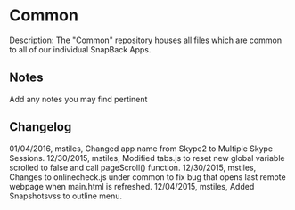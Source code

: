 Common
===========
Description: The "Common" repository houses all files which are common to all of our individual SnapBack Apps.

Notes
----
Add any notes you may find pertinent 

Changelog
----
01/04/2016, mstiles, Changed app name from Skype2 to Multiple Skype Sessions.
12/30/2015, mstiles, Modified tabs.js to reset new global variable scrolled to false and call pageScroll() function.
12/30/2015, mstiles, Changes to onlinecheck.js under common to fix bug that opens last remote webpage when main.html is refreshed.
12/04/2015, mstiles, Added Snapshotsvss to outline menu.